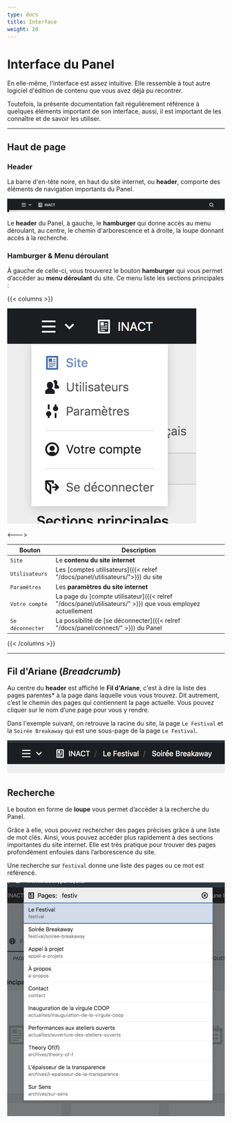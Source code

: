 ```yaml
---
type: docs
title: Interface
weight: 20
---
```


# Interface du Panel

En elle-même, l'interface est assez intuitive. Elle ressemble à tout autre logiciel d'édition de contenu que vous avez déjà pu recontrer.

Toutefois, la présente documentation fait régulièrement référence à quelques éléments important de son interface, aussi, il est important de les connaître et de savoir les utiliser.

---

## Haut de page

### Header

La barre d'en-tête noire, en haut du site internet, ou **header**, comporte des éléments de navigation importants du Panel.

![Le header du panel](header.png)

Le **header** du Panel, à gauche, le **hamburger** qui donne accès au menu déroulant, au centre, le chemin d'arborescence et à droite, la loupe donnant accès à la recherche.

### Hamburger & Menu déroulant

À gauche de celle-ci, vous trouverez le bouton **hamburger** qui vous permet d’accéder au **menu déroulant** du site. Ce menu liste les sections principales :

{{< columns >}}

![Le menu déroulant du Panel](logout.png)

<--->

| Bouton | Description |
|--------|-------------|
| ````Site```` | Le **contenu du site internet** |
| ````Utilisateurs```` | Les [comptes utilisateurs]({{< relref "/docs/panel/utilisateurs/">}}) du site |
| ````Paramètres```` | Les **paramètres du site internet** |
| ````Votre compte```` | La page du [compte utilisateur]({{< relref "/docs/panel/utilisateurs/" >}}) que vous employez actuellement |
| ````Se déconnecter```` | La possibilité de [se déconnecter]({{< relref "/docs/panel/connect/" >}}) du Panel |

{{< /columns >}}

****

## Fil d'Ariane (*Breadcrumb*)

Au centre du **header** est affiché le **Fil d'Ariane**, c'est  à dire la liste des pages parentes* à la page dans laquelle vous vous trouvez. Dit autrement, c’est le chemin des pages qui contiennent la page actuelle. Vous pouvez cliquer sur le nom d’une page pour vous y rendre.

Dans l'exemple suivant, on retrouve la racine du site, la page ````Le Festival```` et la ````Soirée Breakaway```` qui est une sous-page de la page ````Le Festival````.

![Le chemin d'arborescence](path.png)

## Recherche

Le bouton en forme de **loupe** vous permet d’accéder à la recherche du Panel.

Grâce à elle, vous pouvez rechercher des pages précises grâce à une liste de mot clés. Ainsi, vous pouvez accéder plus rapidement à des sections importantes du site internet. Elle est très pratique pour trouver des pages profondément enfouies dans l’arborescence du site.

Une recherche sur ````festival```` donne une liste des pages ou ce mot est référencé.

![Le formulaire de recherche](search.png)
